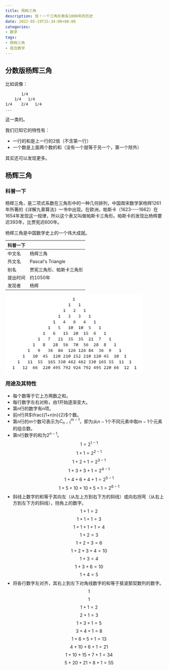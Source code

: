 ```yaml
---
title: 杨辉三角
description: 惊！一个三角形竟有1000年的历史
date: 2022-05-19T15:34:00+08:00
categories:
- 数学
tags:
- 杨辉三角
- 组合数学
---
```


## 分数版杨辉三角

比如说像：

```
       1/4
    1/4   1/4
1/4    2/4   1/4
...
```

这一类的。

我们已知它的特性有：

- 一行的和是上一行的2倍（不含第一行）
- 一个数是上面两个数的和（没有一个就等于另一个，第一个除外）

其实还可以发现更多。

## 杨辉三角

### 科普一下

杨辉三角，是二项式系数在三角形中的一种几何排列，中国南宋数学家杨辉1261年所著的《详解九章算法》一书中出现。在欧洲，帕斯卡（1623----1662）在1654年发现这一规律，所以这个表又叫做帕斯卡三角形。帕斯卡的发现比杨辉要迟393年，比贾宪迟600年。

杨辉三角是中国数学史上的一个伟大成就。

| 科普一下 |  |
| ----- | ----- |
| 中文名 | 杨辉三角 |
| 外文名 | Pascal's Triangle |
| 别名 | 贾宪三角形、帕斯卡三角形 |
| 提出时间 | 约1050年 |
| 发现者 | 杨辉 |

![](yanghui1.png)

### 用途及其特性

- 每个数等于它上方两数之和。
- 每行数字左右对称，由$1$开始逐渐变大。
- 第$n$行的数字有$n$项。
- 前$n$行共$\frac{(1+n)n}{2}$个数。
- 第$n$行的$m$个数可表示为$C_{n-1}^{m-1}$，即为从$n-1$个不同元素中取$m-1$个元素的组合数。
- 第n行数字的和为$2^{n-1}$。
$$1=2^{1-1}$$
$$1+1=2^{2-1}$$
$$1+2+1=2^{3-1}$$
$$1+3+3+1=2^{4-1}$$
$$1+4+6+4+1=2^{5-1}$$
$$1+5+10+10+5+1=2^{6-1}$$
- 斜线上数字的和等于其向左（从左上方到右下方的斜线）或向右拐弯（从右上方到左下方的斜线），拐角上的数字。
$$1+1=2$$
$$1+1+1=3$$
$$1+1+1+1=4$$
$$1+2=3$$
$$1+2+3=6$$
$$1+2+3+4=10$$
$$1+3=4$$
$$1+3+6=10$$
$$1+4=5$$
- 将各行数字左对齐，其右上到左下对角线数字的和等于斐波那契数列的数字。
$$1$$
$$1$$
$$1+1=2$$
$$2+1=3$$
$$1+3+1=5$$
$$3+4+1=8$$
$$1+6+5+1=13$$
$$4+10+6+1=21$$
$$1+10+15+7+1=34$$
$$5+20+21+8+1=55$$
